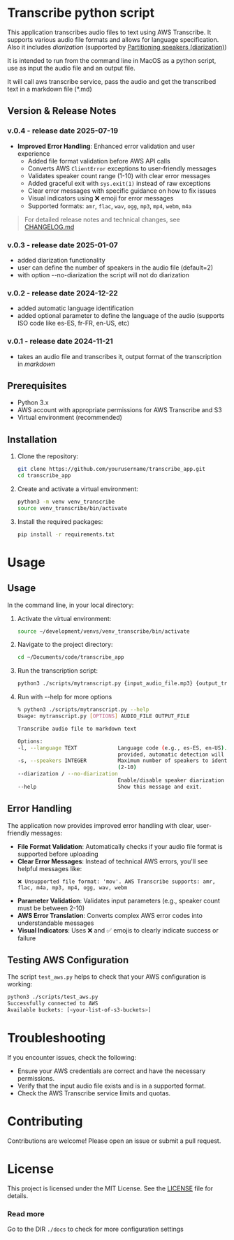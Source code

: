 # Transcribe python script

This application transcribes audio files to text using AWS Transcribe. It supports various audio file formats and allows for language specification. Also it includes *diarization* (supported by [Partitioning speakers (diarization)](https://docs.aws.amazon.com/transcribe/latest/dg/diarization.html))

It is intended to run from the command line in MacOS as a python script, use as input the audio file and an output file.

It will call aws transcribe service, pass the audio and get the transcribed text in a markdown file (*.md)

## Version & Release Notes

### v.0.4 - release date 2025-07-19

- **Improved Error Handling**: Enhanced error validation and user experience
  - Added file format validation before AWS API calls
  - Converts AWS `ClientError` exceptions to user-friendly messages
  - Validates speaker count range (1-10) with clear error messages
  - Added graceful exit with `sys.exit(1)` instead of raw exceptions
  - Clear error messages with specific guidance on how to fix issues
  - Visual indicators using ❌ emoji for error messages
  - Supported formats: `amr`, `flac`, `wav`, `ogg`, `mp3`, `mp4`, `webm`, `m4a`

> For detailed release notes and technical changes, see [CHANGELOG.md](CHANGELOG.md)

### v.0.3 - release date 2025-01-07

- added diarization functionality
- user can define the number of speakers in the audio file (default=2)
- with option --no-diarization the script will not do diarization

### v.0.2 - release date 2024-12-22

- added automatic language identification
- added optional parameter to define the language of the audio (supports ISO code like es-ES, fr-FR, en-US, etc)

### v.0.1 - release date 2024-11-21

- takes an audio file and transcribes it, output format of the transcription in *markdown*

## Prerequisites

- Python 3.x
- AWS account with appropriate permissions for AWS Transcribe and S3
- Virtual environment (recommended)

## Installation

1. Clone the repository:

    ```sh
    git clone https://github.com/yourusername/transcribe_app.git
    cd transcribe_app
    ```

2. Create and activate a virtual environment:

    ```sh
    python3 -m venv venv_transcribe
    source venv_transcribe/bin/activate
    ```

3. Install the required packages:

    ```sh
    pip install -r requirements.txt
    ```

# Usage

## Usage

In the command line, in your local directory:

1. Activate the virtual environment:

    ```sh
    source ~/development/venvs/venv_transcribe/bin/activate
    ```

2. Navigate to the project directory:

    ```sh
    cd ~/Documents/code/transcribe_app
    ```

3. Run the transcription script:

    ```sh
    python3 ./scripts/mytranscript.py {input_audio_file.mp3} {output_transcript_file.md} --language en-US
    ```

4. Run with --help for more options

    ```sh
    % python3 ./scripts/mytranscript.py --help
    Usage: mytranscript.py [OPTIONS] AUDIO_FILE OUTPUT_FILE

    Transcribe audio file to markdown text

    Options:
    -l, --language TEXT             Language code (e.g., es-ES, en-US). If not
                                    provided, automatic detection will be used.
    -s, --speakers INTEGER          Maximum number of speakers to identify
                                    (2-10)
    --diarization / --no-diarization
                                    Enable/disable speaker diarization
    --help                          Show this message and exit.
    ```

## Error Handling

The application now provides improved error handling with clear, user-friendly messages:

- **File Format Validation**: Automatically checks if your audio file format is supported before uploading
- **Clear Error Messages**: Instead of technical AWS errors, you'll see helpful messages like:
  ```
  ❌ Unsupported file format: 'mov'. AWS Transcribe supports: amr, flac, m4a, mp3, mp4, ogg, wav, webm
  ```
- **Parameter Validation**: Validates input parameters (e.g., speaker count must be between 2-10)
- **AWS Error Translation**: Converts complex AWS error codes into understandable messages
- **Visual Indicators**: Uses ❌ and ✅ emojis to clearly indicate success or failure

## Testing AWS Configuration

The script `test_aws.py` helps to check that your AWS configuration is working:

```sh
python3 ./scripts/test_aws.py
Successfully connected to AWS
Available buckets: [<your-list-of-s3-buckets>]
```

# Troubleshooting

If you encounter issues, check the following:

- Ensure your AWS credentials are correct and have the necessary permissions.
- Verify that the input audio file exists and is in a supported format.
- Check the AWS Transcribe service limits and quotas.

# Contributing

Contributions are welcome! Please open an issue or submit a pull request.

# License

This project is licensed under the MIT License. See the [LICENSE](./LICENSE) file for details.

### Read more

Go to the DIR `./docs` to check for more configuration settings
